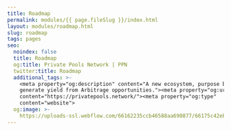 ```yaml
---
title: Roadmap
permalink: modules/{{ page.fileSlug }}/index.html
layout: modules/roadmap.html
slug: roadmap
tags: pages
seo:
  noindex: false
  title: Roadmap
  og:title: Private Pools Network | PPN
  twitter:title: Roadmap
  additional_tags: >-
    <meta property="og:description" content="A new ecosystem, purpose built to
    generate yield from Arbitrage opportunities."><meta property="og:url"
    content="https://privatepools.network/"><meta property="og:type"
    content="website">
  og:image: >-
    https://uploads-ssl.webflow.com/66162235ccb46588aa690877/66175c42ebc0ce580e5b9283_opengraph.jpg
---
```




